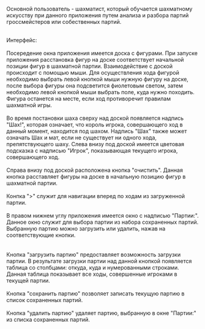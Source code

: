 Основной пользователь - шахматист, который обучается шахматному искусству при данного приложения путем анализа и разбора партий гроссмейстеров или собественных партий. <br/><br/>

Интерфейс:<br/><br/>
Посередение окна приложения имеется доска с фигурами. При запуске приложения расстановка фигур на доске соответствует начальной позиции фигур в шахматной партии. Взаимодействие с доской происходит с помощью мыши. Для осуществления хода фигурой необходимо выбрать левой кнопкой мыши нужную фигуру на доске, после выбора фигуры она подсветится фиолетовым светом, затем необходимо левой кнопкой мыши выбрать поле, куда нужно походить. Фигура останется на месте, если ход противоречит правилам шахматной игры.<br/><br/>
Во время постановки шаха сверху над доской появляется надпись "Шах!", которая означает, что король игрока, совершающего ход в данный момент, находится под шахом. Надпись "Шах" также может означать Шах и мат, если не существует ни одного хода, препятствующего шаху.
Слева внизу под доской имеется цветовая подсказка с надписью "Игрок", показывающая текущего игрока, совершающего ход.<br/><br/>
Справа внизу под доской расположена кнопка "очистить". Данная кнопка расставляет фигуры на доске в начальную позицию фигур в шахматной партии.<br/><br/>
Конпка ">" служит для навигации вперед по ходам из загруженной партии.<br/><br/>
В правом нижнем углу приложения имеется окно с надписью "Партии:". Данное окно служит для выбора партии из набора сохраненных партий. Выбранную партию можно загрузить или удалить, нажав на соответствующие кнопки.<br/><br/>  
Кнопка "загрузить партию" предоставляет возможность загрузки партии. В результате загрузки партии над данной кнопкой появляется таблица со столбцами: откуда, куда и нумерованными строками. Данная таблица показывает все ходы, совершенные игроками в текущей партии.<br/><br/>
Кнопка "сохранить партию" позволяет записать текущую партию в список сохраненных партий.<br/><br/>
Кнопка "удалить партию" удаляет партию, выбранную в окне "Партии:" из списка сохраненных партий. <br/><br/>

